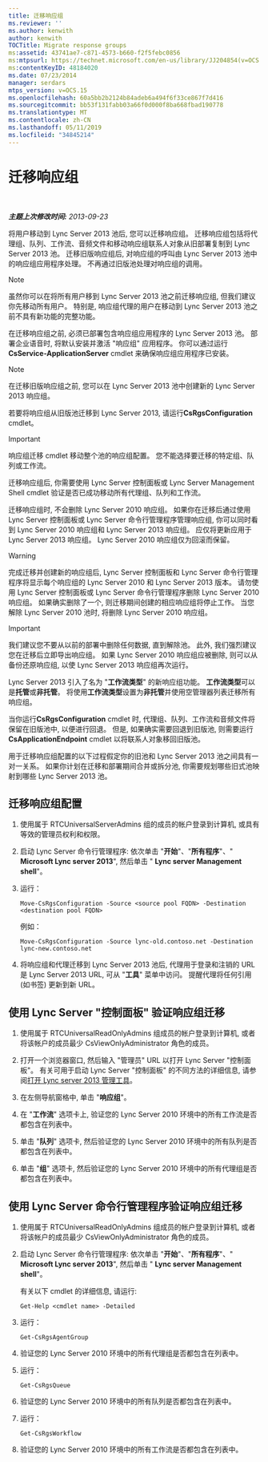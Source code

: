 ```yaml
---
title: 迁移响应组
ms.reviewer: ''
ms.author: kenwith
author: kenwith
TOCTitle: Migrate response groups
ms:assetid: 43741ae7-c871-4573-b660-f2f5febc0856
ms:mtpsurl: https://technet.microsoft.com/en-us/library/JJ204854(v=OCS.15)
ms:contentKeyID: 48184020
ms.date: 07/23/2014
manager: serdars
mtps_version: v=OCS.15
ms.openlocfilehash: 60a5bb2b2124b84adeb6a494f6f33ce867f7d416
ms.sourcegitcommit: bb53f131fabb03a66f0d000f8ba668fbad190778
ms.translationtype: MT
ms.contentlocale: zh-CN
ms.lasthandoff: 05/11/2019
ms.locfileid: "34845214"
---
```

<div data-xmlns="http://www.w3.org/1999/xhtml">

<div class="topic" data-xmlns="http://www.w3.org/1999/xhtml" data-msxsl="urn:schemas-microsoft-com:xslt" data-cs="http://msdn.microsoft.com/en-us/">

<div data-asp="http://msdn2.microsoft.com/asp">

# <a name="migrate-response-groups"></a>迁移响应组

</div>

<div id="mainSection">

<div id="mainBody">

<span> </span>

_**主题上次修改时间:** 2013-09-23_

将用户移动到 Lync Server 2013 池后, 您可以迁移响应组。 迁移响应组包括将代理组、队列、工作流、音频文件和移动响应组联系人对象从旧部署复制到 Lync Server 2013 池。 迁移旧版响应组后, 对响应组的呼叫由 Lync Server 2013 池中的响应组应用程序处理。 不再通过旧版池处理对响应组的调用。

<div>


> [!NOTE]  
> 虽然你可以在将所有用户移到 Lync Server 2013 池之前迁移响应组, 但我们建议你先移动所有用户。 特别是, 响应组代理的用户在移动到 Lync Server 2013 池之前不具有新功能的完整功能。



</div>

在迁移响应组之前, 必须已部署包含响应组应用程序的 Lync Server 2013 池。 部署企业语音时, 将默认安装并激活 "响应组" 应用程序。 你可以通过运行**CsService-ApplicationServer** cmdlet 来确保响应组应用程序已安装。

<div>


> [!NOTE]  
> 在迁移旧版响应组之前, 您可以在 Lync Server 2013 池中创建新的 Lync Server 2013 响应组。



</div>

若要将响应组从旧版池迁移到 Lync Server 2013, 请运行**CsRgsConfiguration** cmdlet。

<div>


> [!IMPORTANT]  
> 响应组迁移 cmdlet 移动整个池的响应组配置。 您不能选择要迁移的特定组、队列或工作流。



</div>

迁移响应组后, 你需要使用 Lync Server 控制面板或 Lync Server Management Shell cmdlet 验证是否已成功移动所有代理组、队列和工作流。

迁移响应组时, 不会删除 Lync Server 2010 响应组。 如果你在迁移后通过使用 Lync Server 控制面板或 Lync Server 命令行管理程序管理响应组, 你可以同时看到 Lync Server 2010 响应组和 Lync Server 2013 响应组。 应仅将更新应用于 Lync Server 2013 响应组。 Lync Server 2010 响应组仅为回滚而保留。

<div>


> [!WARNING]  
> 完成迁移并创建新的响应组后, Lync Server 控制面板和 Lync Server 命令行管理程序将显示每个响应组的 Lync Server 2010 和 Lync Server 2013 版本。 请勿使用 Lync Server 控制面板或 Lync Server 命令行管理程序删除 Lync Server 2010 响应组。 如果确实删除了一个, 则迁移期间创建的相应响应组将停止工作。 当您解除 Lync Server 2010 池时, 将删除 Lync Server 2010 响应组。



</div>

<div>


> [!IMPORTANT]  
> 我们建议您不要从以前的部署中删除任何数据, 直到解除池。 此外, 我们强烈建议您在迁移后立即导出响应组。 如果 Lync Server 2010 响应组应被删除, 则可以从备份还原响应组, 以使 Lync Server 2013 响应组再次运行。



</div>

Lync Server 2013 引入了名为 "**工作流类型**" 的新响应组功能。 **工作流类型**可以是**托管**或**非托管**。 将使用**工作流类型**设置为**非托管**并使用空管理器列表迁移所有响应组。

当你运行**CsRgsConfiguration** cmdlet 时, 代理组、队列、工作流和音频文件将保留在旧版池中, 以便进行回退。 但是, 如果确实需要回退到旧版池, 则需要运行**CsApplicationEndpoint** cmdlet 以将联系人对象移回旧版池。

用于迁移响应组配置的以下过程假定你的旧池和 Lync Server 2013 池之间具有一对一关系。 如果你计划在迁移和部署期间合并或拆分池, 你需要规划哪些旧式池映射到哪些 Lync Server 2013 池。

<div>

## <a name="to-migrate-response-group-configurations"></a>迁移响应组配置

1.  使用属于 RTCUniversalServerAdmins 组的成员的帐户登录到计算机, 或具有等效的管理员权利和权限。

2.  启动 Lync Server 命令行管理程序: 依次单击 "**开始**"、"**所有程序**"、" **Microsoft Lync server 2013**", 然后单击 " **Lync server Management shell**"。

3.  运行：
    
        Move-CsRgsConfiguration -Source <source pool FQDN> -Destination <destination pool FQDN>
    
    例如：
    
        Move-CsRgsConfiguration -Source lync-old.contoso.net -Destination lync-new.contoso.net

4.  将响应组和代理迁移到 Lync Server 2013 池后, 代理用于登录和注销的 URL 是 Lync Server 2013 URL, 可从 "**工具**" 菜单中访问。 提醒代理将任何引用 (如书签) 更新到新 URL。

</div>

<div>

## <a name="to-verify-response-group-migration-by-using-lync-server-control-panel"></a>使用 Lync Server "控制面板" 验证响应组迁移

1.  使用属于 RTCUniversalReadOnlyAdmins 组成员的帐户登录到计算机, 或者将该帐户的成员最少 CsViewOnlyAdministrator 角色的成员。

2.  打开一个浏览器窗口, 然后输入 "管理员" URL 以打开 Lync Server "控制面板"。 有关可用于启动 Lync Server "控制面板" 的不同方法的详细信息, 请参阅[打开 Lync server 2013 管理工具](lync-server-2013-open-lync-server-administrative-tools.md)。

3.  在左侧导航窗格中, 单击 "**响应组**"。

4.  在 "**工作流**" 选项卡上, 验证您的 Lync Server 2010 环境中的所有工作流是否都包含在列表中。

5.  单击 "**队列**" 选项卡, 然后验证您的 Lync Server 2010 环境中的所有队列是否都包含在列表中。

6.  单击 "**组**" 选项卡, 然后验证您的 Lync Server 2010 环境中的所有代理组是否都包含在列表中。

</div>

<div>

## <a name="to-verify-response-group-migration-by-using-lync-server-management-shell"></a>使用 Lync Server 命令行管理程序验证响应组迁移

1.  使用属于 RTCUniversalReadOnlyAdmins 组成员的帐户登录到计算机, 或者将该帐户的成员最少 CsViewOnlyAdministrator 角色的成员。

2.  启动 Lync Server 命令行管理程序: 依次单击 "**开始**"、"**所有程序**"、" **Microsoft Lync server 2013**", 然后单击 " **Lync server Management shell**"。
    
    有关以下 cmdlet 的详细信息, 请运行:
    
        Get-Help <cmdlet name> -Detailed

3.  运行：
    
        Get-CsRgsAgentGroup

4.  验证您的 Lync Server 2010 环境中的所有代理组是否都包含在列表中。

5.  运行：
    
        Get-CsRgsQueue

6.  验证您的 Lync Server 2010 环境中的所有队列是否都包含在列表中。

7.  运行：
    
        Get-CsRgsWorkflow

8.  验证您的 Lync Server 2010 环境中的所有工作流是否都包含在列表中。

</div>

</div>

<span> </span>

</div>

</div>

</div>

